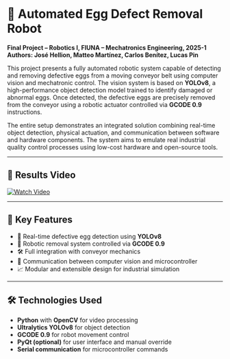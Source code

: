 # 🤖 Automated Egg Defect Removal Robot

**Final Project – Robotics I, FIUNA – Mechatronics Engineering, 2025-1**  
**Authors: José Hellion, Matteo Martínez, Carlos Benítez, Lucas Pin**

This project presents a fully automated robotic system capable of detecting and removing defective eggs from a moving conveyor belt using computer vision and mechatronic control. The vision system is based on **YOLOv8**, a high-performance object detection model trained to identify damaged or abnormal eggs. Once detected, the defective eggs are precisely removed from the conveyor using a robotic actuator controlled via **GCODE 0.9** instructions.

The entire setup demonstrates an integrated solution combining real-time object detection, physical actuation, and communication between software and hardware components. The system aims to emulate real industrial quality control processes using low-cost hardware and open-source tools.

---

## 🎥 Results Video

[![Watch Video](https://img.youtube.com/vi/wdygDlEryxs/0.jpg)](https://www.youtube.com/watch?v=wdygDlEryxs)

---

## 🚀 Key Features

- 🧠 Real-time defective egg detection using **YOLOv8**
- 🦾 Robotic removal system controlled via **GCODE 0.9**
- 🛠️ Full integration with conveyor mechanics
- 🔌 Communication between computer vision and microcontroller
- 📈 Modular and extensible design for industrial simulation

---

## 🛠️ Technologies Used

- **Python** with **OpenCV** for video processing
- **Ultralytics YOLOv8** for object detection
- **GCODE 0.9** for robot movement control
- **PyQt (optional)** for user interface and manual override
- **Serial communication** for microcontroller commands


